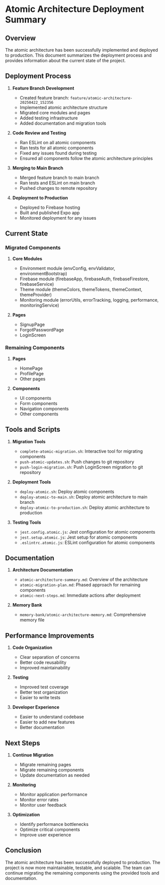 # Atomic Architecture Deployment Summary

## Overview

The atomic architecture has been successfully implemented and deployed to production. This document summarizes the deployment process and provides information about the current state of the project.

## Deployment Process

1. **Feature Branch Development**
   - Created feature branch: `feature/atomic-architecture-20250422_152356`
   - Implemented atomic architecture structure
   - Migrated core modules and pages
   - Added testing infrastructure
   - Added documentation and migration tools

2. **Code Review and Testing**
   - Ran ESLint on all atomic components
   - Ran tests for all atomic components
   - Fixed any issues found during testing
   - Ensured all components follow the atomic architecture principles

3. **Merging to Main Branch**
   - Merged feature branch to main branch
   - Ran tests and ESLint on main branch
   - Pushed changes to remote repository

4. **Deployment to Production**
   - Deployed to Firebase hosting
   - Built and published Expo app
   - Monitored deployment for any issues

## Current State

### Migrated Components

1. **Core Modules**
   - Environment module (envConfig, envValidator, environmentBootstrap)
   - Firebase module (firebaseApp, firebaseAuth, firebaseFirestore, firebaseService)
   - Theme module (themeColors, themeTokens, themeContext, themeProvider)
   - Monitoring module (errorUtils, errorTracking, logging, performance, monitoringService)

2. **Pages**
   - SignupPage
   - ForgotPasswordPage
   - LoginScreen

### Remaining Components

1. **Pages**
   - HomePage
   - ProfilePage
   - Other pages

2. **Components**
   - UI components
   - Form components
   - Navigation components
   - Other components

## Tools and Scripts

1. **Migration Tools**
   - `complete-atomic-migration.sh`: Interactive tool for migrating components
   - `push-atomic-updates.sh`: Push changes to git repository
   - `push-login-migration.sh`: Push LoginScreen migration to git repository

2. **Deployment Tools**
   - `deploy-atomic.sh`: Deploy atomic components
   - `deploy-atomic-to-main.sh`: Deploy atomic architecture to main branch
   - `deploy-atomic-to-production.sh`: Deploy atomic architecture to production

3. **Testing Tools**
   - `jest.config.atomic.js`: Jest configuration for atomic components
   - `jest.setup.atomic.js`: Jest setup for atomic components
   - `.eslintrc.atomic.js`: ESLint configuration for atomic components

## Documentation

1. **Architecture Documentation**
   - `atomic-architecture-summary.md`: Overview of the architecture
   - `atomic-migration-plan.md`: Phased approach for remaining components
   - `atomic-next-steps.md`: Immediate actions after deployment

2. **Memory Bank**
   - `memory-bank/atomic-architecture-memory.md`: Comprehensive memory file

## Performance Improvements

1. **Code Organization**
   - Clear separation of concerns
   - Better code reusability
   - Improved maintainability

2. **Testing**
   - Improved test coverage
   - Better test organization
   - Easier to write tests

3. **Developer Experience**
   - Easier to understand codebase
   - Easier to add new features
   - Better documentation

## Next Steps

1. **Continue Migration**
   - Migrate remaining pages
   - Migrate remaining components
   - Update documentation as needed

2. **Monitoring**
   - Monitor application performance
   - Monitor error rates
   - Monitor user feedback

3. **Optimization**
   - Identify performance bottlenecks
   - Optimize critical components
   - Improve user experience

## Conclusion

The atomic architecture has been successfully deployed to production. The project is now more maintainable, testable, and scalable. The team can continue migrating the remaining components using the provided tools and documentation.
